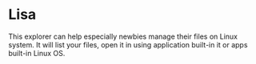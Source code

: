 # Lisa
This explorer can help especially newbies manage their files on Linux system. 
It will list your files, open it in using application built-in it or apps built-in Linux OS. 
